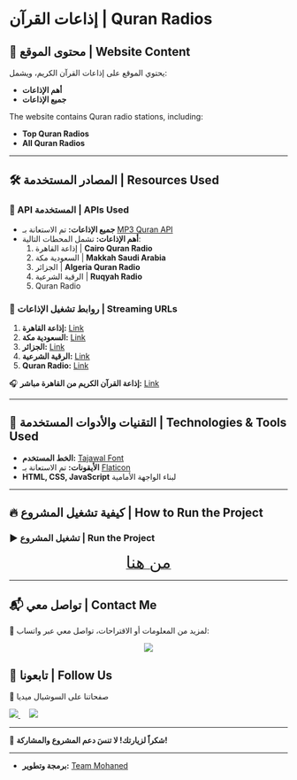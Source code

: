 # إذاعات القرآن | Quran Radios

## 📌 محتوى الموقع | Website Content
يحتوي الموقع على إذاعات القرآن الكريم، ويشمل:
- **أهم الإذاعات**
- **جميع الإذاعات**

The website contains Quran radio stations, including:
- **Top Quran Radios**
- **All Quran Radios**

---

## 🛠️ المصادر المستخدمة | Resources Used

### 📡 API المستخدمة | APIs Used

- **جميع الإذاعات:** تم الاستعانة بـ [MP3 Quran API](https://mp3quran.net/api/v3/radios)
- **أهم الإذاعات:** تشمل المحطات التالية:
  1. إذاعة القاهرة | **Cairo Quran Radio**
  2. السعودية مكة | **Makkah Saudi Arabia**
  3. الجزائر | **Algeria Quran Radio**
  4. الرقية الشرعية | **Ruqyah Radio**
  5. Quran Radio

### 🔗 روابط تشغيل الإذاعات | Streaming URLs

1. **إذاعة القاهرة:** [Link](https://stream.radiojar.com/8s5u5tpdtwzuv)
2. **السعودية مكة:** [Link](https://stream.radiojar.com/4wqre23fytzuv)
3. **الجزائر:** [Link](https://webradio.tda.dz/Coran_64K.mp3)
4. **الرقية الشرعية:** [Link](https://qurango.net/radio/roqiah)
5. **Quran Radio:** [Link](https://qurango.net/radio/tarateel)

🎧 **إذاعة القرآن الكريم من القاهرة مباشر:** [Link](https://stream.radiojar.com/8s5u5tpdtwzuv)

---

## 🎨 التقنيات والأدوات المستخدمة | Technologies & Tools Used

- **الخط المستخدم:** [Tajawal Font](https://fonts.google.com/specimen/Tajawal)
- **الأيقونات:** تم الاستعانة بـ [Flaticon](https://www.flaticon.com/)
- **HTML, CSS, JavaScript** لبناء الواجهة الأمامية

---

## 🔥 كيفية تشغيل المشروع | How to Run the Project


### ▶️ تشغيل المشروع | Run the Project


<p align="center">
  <a href="https://teamm0haned.github.io/QuranRadio/">
    <span style="font-size:30px;">من هنا</span>
  </a>
</p>


---

## 📬 تواصل معي | Contact Me

📢 لمزيد من المعلومات أو الاقتراحات، تواصل معي عبر واتساب:
<p align="center">
  <a href="https://wa.me/201119233458">
    <img src="https://img.shields.io/badge/WhatsApp-Chat-green?style=for-the-badge&logo=whatsapp&logoColor=white" />
  </a>
  
## 📲 تابعونا | Follow Us

🔗 صفحاتنا على السوشيال ميديا

 <a href="https://www.youtube.com/@team_mohaned">
    <img src="https://img.shields.io/badge/YouTube-Subscribe-red?style=for-the-badge&logo=youtube&logoColor=white" />
  </a>
  &nbsp;&nbsp;&nbsp;
  <a href="https://www.tiktok.com/@team_m0haned">
    <img src="https://img.shields.io/badge/TikTok-Follow-black?style=for-the-badge&logo=tiktok&logoColor=white" />
  </a>

  
  



---

🎉 **شكراً لزيارتك! لا تنسَ دعم المشروع والمشاركة!**

---

- <b>برمجة وتطوير:</b> <a href="https://teammohaned.icu/" target="_blank">Team Mohaned</a>
















